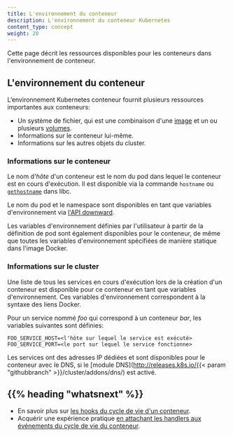 ```yaml
---
title: L'environnement du conteneur
description: L'environnement du conteneur Kubernetes
content_type: concept
weight: 20
---
```


<!-- overview -->

Cette page décrit les ressources disponibles pour les conteneurs dans l'environnement de conteneur.




<!-- body -->

## L'environnement du conteneur

L’environnement Kubernetes conteneur fournit plusieurs ressources importantes aux conteneurs:

* Un système de fichier, qui est une combinaison d'une [image](/docs/concepts/containers/images/) et un ou plusieurs [volumes](/docs/concepts/storage/volumes/).
* Informations sur le conteneur lui-même.
* Informations sur les autres objets du cluster.

### Informations sur le conteneur

Le nom d'*hôte* d'un conteneur est le nom du pod dans lequel le conteneur est en cours d'exécution.
Il est disponible via la commande `hostname` ou
[`gethostname`](http://man7.org/linux/man-pages/man2/gethostname.2.html)
dans libc.

Le nom du pod et le namespace sont disponibles en tant que variables d'environnement via
[l'API downward](/docs/tasks/inject-data-application/downward-api-volume-expose-pod-information/).

Les variables d'environnement définies par l'utilisateur à partir de la définition de pod sont également disponibles pour le conteneur,
de même que toutes les variables d'environnement spécifiées de manière statique dans l'image Docker.

### Informations sur le cluster

Une liste de tous les services en cours d'exécution lors de la création d'un conteneur est disponible pour ce conteneur en tant que variables d'environnement.
Ces variables d'environnement correspondent à la syntaxe des liens Docker.

Pour un service nommé *foo* qui correspond à un conteneur *bar*,
les variables suivantes sont définies:

```shell
FOO_SERVICE_HOST=<l'hôte sur lequel le service est exécuté>
FOO_SERVICE_PORT=<le port sur lequel le service fonctionne>
```

Les services ont des adresses IP dédiées et sont disponibles pour le conteneur avec le DNS,
si le [module DNS](http://releases.k8s.io/{{< param "githubbranch" >}}/cluster/addons/dns/) est activé. 



## {{% heading "whatsnext" %}}


* En savoir plus sur [les hooks du cycle de vie d'un conteneur](/docs/concepts/containers/container-lifecycle-hooks/).
* Acquérir une expérience pratique
  [en attachant les handlers aux événements du cycle de vie du conteneur](/docs/tasks/configure-pod-container/attach-handler-lifecycle-event/).


